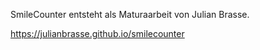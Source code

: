 SmileCounter entsteht als Maturaarbeit von Julian Brasse.

https://julianbrasse.github.io/smilecounter
